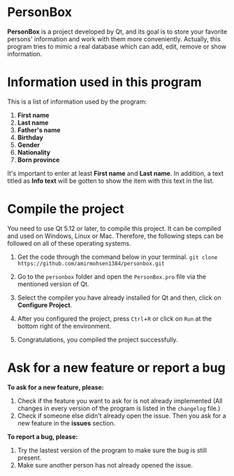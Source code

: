 # PersonBox
**PersonBox** is a project developed by Qt, and its goal is to store your favorite persons' information and work with them more conveniently.
Actually, this program tries to mimic a real database which can add, edit, remove or show information.

# Information used in this program
This is a list of information used by the program:
1. **First name**
2. **Last name**
3. **Father's name**
4. **Birthday**
5. **Gender**
6. **Nationality**
7. **Born province**

It's important to enter at least **First name** and **Last name**. In addition, a text titled as **Info text** will be gotten to show the item with this text in the list.

# Compile the project
You need to use Qt 5.12 or later, to compile this project. It can be compiled and used on Windows, Linux or Mac. Therefore, the following steps can be followed on all of these operating systems.

1. Get the code through the command below in your terminal.
`git clone https://github.com/amirmohsen1384/personbox.git`

2. Go to the `personbox` folder and open the `PersonBox.pro` file via the mentioned version of Qt.
3. Select the compiler you have already installed for Qt and then, click on **Configure Project**.
4. After you configured the project, press `Ctrl`+`R` or click on `Run` at the bottom right of the environment.
5. Congratulations, you compiled the project successfully.  

# Ask for a new feature or report a bug
**To ask for a new feature, please:**
1. Check if the feature you want to ask for is not already implemented (All changes in every version of the program is listed in the `changelog` file.)
2. Check if someone else didn't already open the issue. Then you ask for a new feature in the **issues** section.

**To report a bug, please:**
1. Try the lastest version of the program to make sure the bug is still present.
2. Make sure another person has not already opened the issue.
